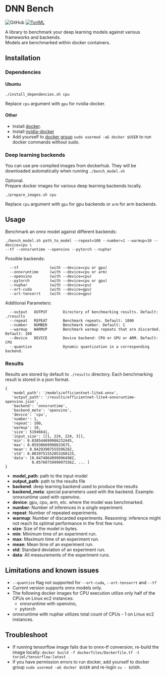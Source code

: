 # DNN Bench
![GitHub](https://img.shields.io/github/license/ToriML/dnn-bench)
[![ToriML](https://circleci.com/gh/ToriML/DNN-bench.svg?style=shield)](https://app.circleci.com/pipelines/github/ToriML/DNN-bench)

A library to benchmark your deep learning models against various frameworks and 
backends.  
Models are benchmarked within docker containers.

## Installation
### Dependencies
#### Ubuntu
```
./install_dependencies.sh cpu
```
Replace `cpu` argument with `gpu` for nvidia-docker.

#### Other
- Install [docker](https://docs.docker.com/get-docker/).
- Install [nvidia-docker](https://docs.nvidia.com/datacenter/cloud-native/container-toolkit/install-guide.html#docker)
- Add yourself to [docker group](https://docs.docker.com/engine/install/linux-postinstall/)
  `sudo usermod -aG docker $USER` to run docker commands without sudo.

### Deep learning backends 
You can use pre-compiled images from dockerhub. 
They will be downloaded automatically when running `./bench_model.sh`  

Optional.  
Prepare docker images for various deep learning backends locally.
```
./prepare_images.sh cpu
```
Replace `cpu` argument with `gpu` for gpu backends or `arm` for arm backends.

## Usage
Benchmark an onnx model against different backends:
```
./bench_model.sh path_to_model --repeat=100 --number=1 --warmup=10 --device=cpu \
--tf --onnxruntime --openvino --pytorch --nuphar
```
Possible backends:
```
  --tf              (with --device=cpu or gpu)
  --onnxruntime     (with --device=cpu or arm)
  --openvino        (with --device=cpu)
  --pytorch         (with --device=cpu or gpu)
  --nuphar          (with --device=cpu)
  --ort-cuda        (with --device=gpu)
  --ort-tensorrt    (with --device=gpu)
```

Additional Parameters:
```
  --output   OUTPUT       Directory of benchmarking results. Default: ./results
  --repeat   REPEAT       Benchmark repeats. Default: 1000
  --number   NUMBER       Benchmark number. Default: 1
  --warmup   WARMUP       Benchmark warmup repeats that are discarded. Default: 100
  --device   DEVICE       Device backend: CPU or GPU or ARM. Default: CPU
  --quantize              Dynamic quantization in a corresponding backend.
```

### Results
Results are stored by default to `./results` directory. Each benchmarking result
is stored in a json format.

```
{
   'model_path': '/models/efficientnet-lite4.onnx',
   'output_path': '/results/efficientnet-lite4-onnxruntime-openvino.json',
   'backend': 'onnxruntime',
   'backend_meta': 'openvino',
   'device': 'cpu',
   'number': 1,
   'repeat': 100,
   'warmup': 10,
   'size': 51946641,
   'input_size': [[1, 224, 224, 3]],
   'min': 0.038544699986232445,
   'max': 0.05930669998633675,
   'mean': 0.04293907555596282,
   'std': 0.0039751552053260125,
   'data': [0.04748649999964982,
            0.05760759999975562, ... ]
}
```
- __model_path__: path to the input model
- __output_path__: path to the results file
- __backend__: deep learning backend used to produce the results
- __backend_meta__: special parameters used with the backend. 
  Example: onnxruntime used with openvino.
- __device__: gpu, cpu, arm, etc. where the model was benchmarked.
- __number__: Number of inferences in a _single_ experiment.
- __repeat__: Number of repeated experiments.
- __warmup__: Number of discarded experiments. Reasoning:
  inference might not reach its optimal performance in the first few runs.
- __size__: Size of the model in bytes.
- __min__: Minimum time of an experiment run.
- __max__: Maximum time of an experiment run.
- __mean__: Mean time of an experiment run.
- __std__: Standard deviation of an experiment run.
- __data__: All measurements of the experiment runs.

## Limitations and known issues
- `--quantize` flag not supported for `--ort-cuda`, `--ort-tensorrt` and `--tf`
- Current version supports onnx models only.
- The following docker images for CPU execution utilize only half of the CPUs on Linux
  ec2 instances: 
  - onnxruntime with openvino,
  - pytorch
- onnxruntime with nuphar utilizes total count of CPUs - 1 on Linux
  ec2 instances.
  
## Troubleshoot
- If running tensorflow image fails due to onnx-tf conversion, 
  re-build the image locally:
  ```docker build -f dockerfiles/Dockerfile.tf -t toriml/tensorflow:latest .```
- If you have permission errors to run docker, add yourself to docker group
  `sudo usermod -aG docker $USER` and re-login `su - $USER`.
